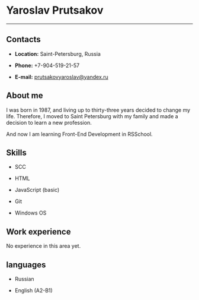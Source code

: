 # Yaroslav Prutsakov

***

## Contacts

* **Location:** Saint-Petersburg, Russia

* **Phone:** +7-904-519-21-57

* **E-mail:** prutsakovyaroslav@yandex.ru

## About me

I was born in 1987, and living up to thirty-three years 
decided to change my life. Therefore, I moved to Saint Petersburg with my family and made a decision to learn a new profession.

And now I am learning Front-End Development in RSSchool.

## Skills

* SCC

* HTML

* JavaScript (basic)

* Git

* Windows OS

## Work experience

No experience in this area yet.

## languages

* Russian

* English (A2-B1)